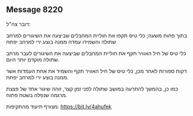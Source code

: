 ## Message 8220

דובר צה"ל:

בתוך פחות משעה; כלי טיס תקפו את חוליית המחבלים שביצעה את השיגורים למרחב שתולה והשמידו עמדה ממנה בוצע ירי למרחב יפתח

כלי טיס של חיל האוויר תקף את חוליית המחבלים שביצעה את השיגורים לעבר מרחב שתולה מוקדם יותר היום.

דקות ספורות לאחר מכן, כלי טיס של חיל האוויר תקף והשמיד את אחת העמדות אשר ממנה בוצע ירי למרחב יפתח.

כמו כן, בהמשך להתרעה במושב שתולה לפני זמן קצר, זוהה שיגור אחד של פצצת מרגמה שנפלה בשטח פתוח.

מצורף תיעוד מהתקיפות:  https://bit.ly/4ahufek

